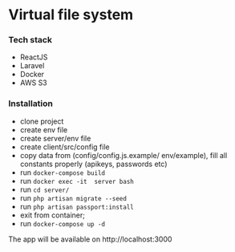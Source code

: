 # Virtual file system

### Tech stack
* ReactJS
* Laravel
* Docker
* AWS S3

### Installation

- clone project
- create env file
- create server/env file
- create client/src/config file
- copy data from (config/config.js.example/ env/example), fill all constants properly (apikeys, passwords etc)
- run `docker-compose build`
- run `docker exec -it  server bash`
- run `cd server/`
- run `php artisan migrate --seed`
- run `php artisan passport:install`
- exit from container;
- run `docker-compose up -d`

The app will be available on http://localhost:3000

